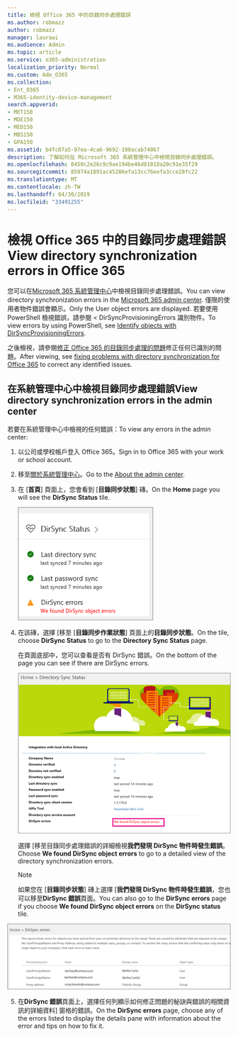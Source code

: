 ```yaml
---
title: 檢視 Office 365 中的目錄同步處理錯誤
ms.author: robmazz
author: robmazz
manager: laurawi
ms.audience: Admin
ms.topic: article
ms.service: o365-administration
localization_priority: Normal
ms.custom: Adm_O365
ms.collection:
- Ent_O365
- M365-identity-device-management
search.appverid:
- MET150
- MOE150
- MED150
- MBS150
- GPA150
ms.assetid: b4fc07a5-97ea-4ca6-9692-108acab74067
description: 了解如何在 Microsoft 365 系統管理中心中檢視目錄同步處理錯誤。
ms.openlocfilehash: 8450c2e26c9c9ae194be46d81018a20c91e35f29
ms.sourcegitcommit: 85974a1891ac45286efa13cc76eefa3cce28fc22
ms.translationtype: MT
ms.contentlocale: zh-TW
ms.lasthandoff: 04/30/2019
ms.locfileid: "33491255"
---
```

# <a name="view-directory-synchronization-errors-in-office-365"></a><span data-ttu-id="1a23b-103">檢視 Office 365 中的目錄同步處理錯誤</span><span class="sxs-lookup"><span data-stu-id="1a23b-103">View directory synchronization errors in Office 365</span></span>

<span data-ttu-id="1a23b-104">您可以在[Microsoft 365 系統管理中心](https://admin.microsoft.com)中檢視目錄同步處理錯誤。</span><span class="sxs-lookup"><span data-stu-id="1a23b-104">You can view directory synchronization errors in the [Microsoft 365 admin center](https://admin.microsoft.com).</span></span> <span data-ttu-id="1a23b-105">僅限的使用者物件錯誤會顯示。</span><span class="sxs-lookup"><span data-stu-id="1a23b-105">Only the User object errors are displayed.</span></span> <span data-ttu-id="1a23b-106">若要使用 PowerShell 檢視錯誤，請參閱 < <b0>DirSyncProvisioningErrors 識別物件</b0>。</span><span class="sxs-lookup"><span data-stu-id="1a23b-106">To view errors by using PowerShell, see [Identify objects with DirSyncProvisioningErrors](https://docs.microsoft.com/azure/active-directory/hybrid/how-to-connect-syncservice-duplicate-attribute-resiliency).</span></span>

<span data-ttu-id="1a23b-107">之後檢視，請參閱[修正 Office 365 的目錄同步處理的問題](fix-problems-with-directory-synchronization.md)修正任何已識別的問題。</span><span class="sxs-lookup"><span data-stu-id="1a23b-107">After viewing, see [fixing problems with directory synchronization for Office 365](fix-problems-with-directory-synchronization.md) to correct any identified issues.</span></span>
  
## <a name="view-directory-synchronization-errors-in-the-admin-center"></a><span data-ttu-id="1a23b-108">在系統管理中心中檢視目錄同步處理錯誤</span><span class="sxs-lookup"><span data-stu-id="1a23b-108">View directory synchronization errors in the admin center</span></span>

<span data-ttu-id="1a23b-109">若要在系統管理中心中檢視的任何錯誤：</span><span class="sxs-lookup"><span data-stu-id="1a23b-109">To view any errors in the admin center:</span></span>
  
1. <span data-ttu-id="1a23b-110">以公司或學校帳戶登入 Office 365。</span><span class="sxs-lookup"><span data-stu-id="1a23b-110">Sign in to Office 365 with your work or school account.</span></span> 
    
2. <span data-ttu-id="1a23b-111">移至[關於系統管理中心](https://support.office.com/article/758befc4-0888-4009-9f14-0d147402fd23)。</span><span class="sxs-lookup"><span data-stu-id="1a23b-111">Go to the [About the admin center](https://support.office.com/article/758befc4-0888-4009-9f14-0d147402fd23).</span></span>
    
3. <span data-ttu-id="1a23b-112">在 [**首頁**] 頁面上，您會看到 [**目錄同步狀態**] 磚。</span><span class="sxs-lookup"><span data-stu-id="1a23b-112">On the **Home** page you will see the **DirSync Status** tile.</span></span> 
    
    ![在系統管理中心預覽中並排顯示 DirSync 狀態](media/060006e9-de61-49d5-8979-e77cda198e71.png)
  
4. <span data-ttu-id="1a23b-114">在該磚，選擇 [移至 [**目錄同步作業狀態**] 頁面上的**目錄同步狀態**。</span><span class="sxs-lookup"><span data-stu-id="1a23b-114">On the tile, choose **DirSync Status** to go to the **Directory Sync Status** page.</span></span> 
    
    <span data-ttu-id="1a23b-115">在頁面底部中，您可以查看是否有 DirSync 錯誤。</span><span class="sxs-lookup"><span data-stu-id="1a23b-115">On the bottom of the page you can see if there are DirSync errors.</span></span>
    
    ![在 [目錄同步作業狀態] 頁面上您可以查看是否有 DirSync 物件時發生錯誤](media/882094a3-80d3-4aae-b90b-78b27047974c.png)
  
    <span data-ttu-id="1a23b-117">選擇 [移至目錄同步處理錯誤的詳細檢視**我們發現 DirSync 物件時發生錯誤**。</span><span class="sxs-lookup"><span data-stu-id="1a23b-117">Choose **We found DirSync object errors** to go to a detailed view of the directory synchronization errors.</span></span> 
    
    > [!NOTE]
    > <span data-ttu-id="1a23b-118">如果您在 [**目錄同步狀態**] 磚上選擇 [**我們發現 DirSync 物件時發生錯誤**，您也可以移至**DirSync 錯誤**頁面。</span><span class="sxs-lookup"><span data-stu-id="1a23b-118">You can also go to the **DirSync errors** page if you choose **We found DirSync object errors** on the **DirSync status** tile.</span></span> 
  
![DirSync 錯誤頁面](media/a6e302d4-6be7-4e3a-b4b5-81c5a2c02952.png)
  
5. <span data-ttu-id="1a23b-120">在**DirSync 錯誤**頁面上，選擇任何列顯示如何修正問題的秘訣與錯誤的相關資訊的詳細資料] 窗格的錯誤。</span><span class="sxs-lookup"><span data-stu-id="1a23b-120">On the **DirSync errors** page, choose any of the errors listed to display the details pane with information about the error and tips on how to fix it.</span></span> 
